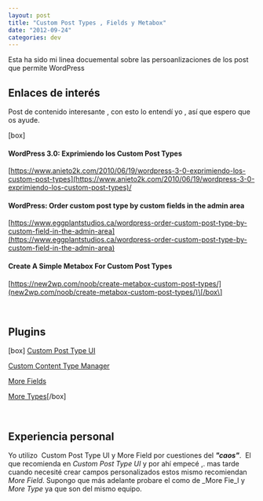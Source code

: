 ```yaml
---
layout: post
title: "Custom Post Types , Fields y Metabox"
date: "2012-09-24"
categories: dev
---
```


Esta ha sido mi linea docuemental sobre las persoanlizaciones de los post que permite WordPress

## Enlaces de interés

Post de contenido interesante , con esto lo entendí yo , así que espero que os ayude.

\[box\]

#### WordPress 3.0: Exprimiendo los Custom Post Types

[https://www.anieto2k.com/2010/06/19/wordpress-3-0-exprimiendo-los-custom-post-types](https://www.anieto2k.com/2010/06/19/wordpress-3-0-exprimiendo-los-custom-post-types)/

#### WordPress: Order custom post type by custom fields in the admin area

[https://www.eggplantstudios.ca/wordpress-order-custom-post-type-by-custom-field-in-the-admin-area](https://www.eggplantstudios.ca/wordpress-order-custom-post-type-by-custom-field-in-the-admin-area)

#### Create A Simple Metabox For Custom Post Types

[https://new2wp.com/noob/create-metabox-custom-post-types/](new2wp.com/noob/create-metabox-custom-post-types/)\[/box\]

 

## Plugins

\[box\] [Custom Post Type UI](https://wordpress.org/extend/plugins/custom-post-type-ui/)

[Custom Content Type Manager](https://wordpress.org/extend/plugins/custom-content-type-manager/)

[More Fields](https://wordpress.org/extend/plugins/more-fields/)

[More Types](https://wordpress.org/extend/plugins/more-types/)\[/box\]

 

## Experiencia personal

Yo utilizo  Custom Post Type UI y More Field por cuestiones del _**"caos"**_.  El que recomienda en _Custom Post Type UI_ y por ahí empecé ,. mas tarde cuando necesité crear campos personalizados estos mismo recomiendan  _More Field_. Supongo que más adelante probare el como de _More Fie_l y _More Type_ ya que son del mismo equipo.
